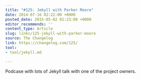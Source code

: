 ```yaml
---
title: "#125: Jekyll with Parker Moore"
date: 2014-07-16 02:22:00 +0000
posted_date: 2015-05-02 02:23:00 +0000
editor_recommends: ''
content_type: Article
slug: links/125-jekyll-with-parker-moore
source: The Changelog
link: https://changelog.com/125/
tool:
- tool/jekyll.md

---
```

Podcase with lots of Jekyll talk with one of the project owners.



